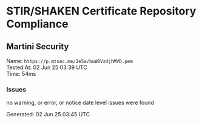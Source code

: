 # STIR/SHAKEN Certificate Repository Compliance

## Martini Security

Name: `https://p.mtsec.me/2e5a/buW8Vz4jhMVD.pem`\
Tested At: 02 Jun 25 03:39 UTC\
Time: 54ms

### Issues

no warning, or error, or notice date level issues were found

Generated: 02 Jun 25 03:45 UTC